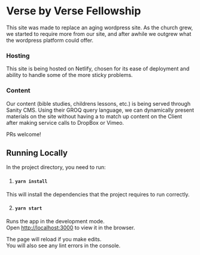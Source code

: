 # Verse by Verse Fellowship

This site was made to replace an aging wordpress site. As the church grew, we started to require more from our site, and after awhile we outgrew what the wordpress platform could offer.

### Hosting

This site is being hosted on Netlify, chosen for its ease of deployment and ability to handle some of the more sticky problems.

### Content

Our content (bible studies, childrens lessons, etc.) is being served through Sanity CMS. Using their GROQ query language, we can dynamically present materials on the site without having a to match up content on the Client after making service calls to DropBox or Vimeo.

PRs welcome!

## Running Locally

In the project directory, you need to run:

1.  #### `yarn install`

This will install the dependencies that the project requires to run correctly.

2. #### `yarn start`

Runs the app in the development mode.<br>
Open [http://localhost:3000](http://localhost:3000) to view it in the browser.

The page will reload if you make edits.<br>
You will also see any lint errors in the console.
